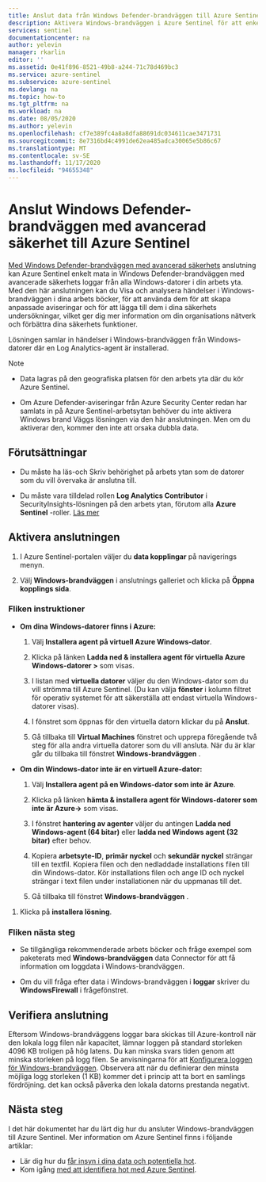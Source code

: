 ```yaml
---
title: Anslut data från Windows Defender-brandväggen till Azure Sentinel | Microsoft Docs
description: Aktivera Windows-brandväggen i Azure Sentinel för att enkelt strömma brand Väggs händelser från Windows-datorer som har Log Analytics-agenter installerade.
services: sentinel
documentationcenter: na
author: yelevin
manager: rkarlin
editor: ''
ms.assetid: 0e41f896-8521-49b8-a244-71c78d469bc3
ms.service: azure-sentinel
ms.subservice: azure-sentinel
ms.devlang: na
ms.topic: how-to
ms.tgt_pltfrm: na
ms.workload: na
ms.date: 08/05/2020
ms.author: yelevin
ms.openlocfilehash: cf7e389fc4a8a8dfa88691dc034611cae3471731
ms.sourcegitcommit: 8e7316bd4c4991de62ea485adca30065e5b86c67
ms.translationtype: MT
ms.contentlocale: sv-SE
ms.lasthandoff: 11/17/2020
ms.locfileid: "94655348"
---
```

# <a name="connect-windows-defender-firewall-with-advanced-security-to-azure-sentinel"></a>Anslut Windows Defender-brandväggen med avancerad säkerhet till Azure Sentinel

[Med Windows Defender-brandväggen med avancerad säkerhets](/windows/security/threat-protection/windows-firewall/windows-firewall-with-advanced-security) anslutning kan Azure Sentinel enkelt mata in Windows Defender-brandväggen med avancerade säkerhets loggar från alla Windows-datorer i din arbets yta. Med den här anslutningen kan du Visa och analysera händelser i Windows-brandväggen i dina arbets böcker, för att använda dem för att skapa anpassade aviseringar och för att lägga till dem i dina säkerhets undersökningar, vilket ger dig mer information om din organisations nätverk och förbättra dina säkerhets funktioner. 

Lösningen samlar in händelser i Windows-brandväggen från Windows-datorer där en Log Analytics-agent är installerad. 

> [!NOTE]
> - Data lagras på den geografiska platsen för den arbets yta där du kör Azure Sentinel.
>
> - Om Azure Defender-aviseringar från Azure Security Center redan har samlats in på Azure Sentinel-arbetsytan behöver du inte aktivera Windows brand Väggs lösningen via den här anslutningen. Men om du aktiverar den, kommer den inte att orsaka dubbla data. 

## <a name="prerequisites"></a>Förutsättningar

- Du måste ha läs-och Skriv behörighet på arbets ytan som de datorer som du vill övervaka är anslutna till.

- Du måste vara tilldelad rollen **Log Analytics Contributor** i SecurityInsights-lösningen på den arbets ytan, förutom alla **Azure Sentinel** -roller. [Läs mer](../role-based-access-control/built-in-roles.md#log-analytics-contributor)

## <a name="enable-the-connector"></a>Aktivera anslutningen 

1. I Azure Sentinel-portalen väljer du **data kopplingar** på navigerings menyn.

1. Välj **Windows-brandväggen** i anslutnings galleriet och klicka på **Öppna kopplings sida**.

### <a name="instructions-tab"></a>Fliken instruktioner

- **Om dina Windows-datorer finns i Azure:**

    1. Välj **Installera agent på virtuell Azure Windows-dator**.

    1. Klicka på länken **Ladda ned & installera agent för virtuella Azure Windows-datorer >** som visas.

    1. I listan med **virtuella datorer** väljer du den Windows-dator som du vill strömma till Azure Sentinel. (Du kan välja **fönster** i kolumn filtret för operativ systemet för att säkerställa att endast virtuella Windows-datorer visas).

    1. I fönstret som öppnas för den virtuella datorn klickar du på **Anslut**.

    1. Gå tillbaka till **Virtual Machines** fönstret och upprepa föregående två steg för alla andra virtuella datorer som du vill ansluta. När du är klar går du tillbaka till fönstret **Windows-brandväggen** .

- **Om din Windows-dator inte är en virtuell Azure-dator:**

    1. Välj **Installera agent på en Windows-dator som inte är Azure**.

    1. Klicka på länken **hämta & installera agent för Windows-datorer som inte är Azure->** som visas.

    1. I fönstret **hantering av agenter** väljer du antingen **Ladda ned Windows-agent (64 bitar)** eller **ladda ned Windows agent (32 bitar)** efter behov.

    1. Kopiera **arbetsyte-ID**, **primär nyckel** och **sekundär nyckel** strängar till en textfil. Kopiera filen och den nedladdade installations filen till din Windows-dator. Kör installations filen och ange ID och nyckel strängar i text filen under installationen när du uppmanas till det.

    1. Gå tillbaka till fönstret **Windows-brandväggen** .

1. Klicka på **installera lösning**.

### <a name="next-steps-tab"></a>Fliken nästa steg

- Se tillgängliga rekommenderade arbets böcker och fråge exempel som paketerats med **Windows-brandväggen** data Connector för att få information om loggdata i Windows-brandväggen.

- Om du vill fråga efter data i Windows-brandväggen i **loggar** skriver du **WindowsFirewall** i frågefönstret.

## <a name="validate-connectivity"></a>Verifiera anslutning
 
Eftersom Windows-brandväggens loggar bara skickas till Azure-kontroll när den lokala logg filen når kapacitet, lämnar loggen på standard storleken 4096 KB troligen på hög latens. Du kan minska svars tiden genom att minska storleken på logg filen. Se anvisningarna för att [Konfigurera loggen för Windows-brandväggen](/windows/security/threat-protection/windows-firewall/configure-the-windows-firewall-log). Observera att när du definierar den minsta möjliga logg storleken (1 KB) kommer det i princip att ta bort en samlings fördröjning. det kan också påverka den lokala datorns prestanda negativt. 

## <a name="next-steps"></a>Nästa steg
I det här dokumentet har du lärt dig hur du ansluter Windows-brandväggen till Azure Sentinel. Mer information om Azure Sentinel finns i följande artiklar:
- Lär dig hur du [får insyn i dina data och potentiella hot](quickstart-get-visibility.md).
- Kom igång [med att identifiera hot med Azure Sentinel](tutorial-detect-threats-built-in.md).
